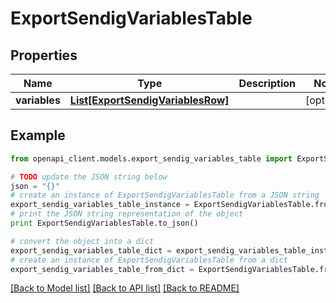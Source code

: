 # ExportSendigVariablesTable


## Properties
Name | Type | Description | Notes
------------ | ------------- | ------------- | -------------
**variables** | [**List[ExportSendigVariablesRow]**](ExportSendigVariablesRow.md) |  | [optional] 

## Example

```python
from openapi_client.models.export_sendig_variables_table import ExportSendigVariablesTable

# TODO update the JSON string below
json = "{}"
# create an instance of ExportSendigVariablesTable from a JSON string
export_sendig_variables_table_instance = ExportSendigVariablesTable.from_json(json)
# print the JSON string representation of the object
print ExportSendigVariablesTable.to_json()

# convert the object into a dict
export_sendig_variables_table_dict = export_sendig_variables_table_instance.to_dict()
# create an instance of ExportSendigVariablesTable from a dict
export_sendig_variables_table_from_dict = ExportSendigVariablesTable.from_dict(export_sendig_variables_table_dict)
```
[[Back to Model list]](../README.md#documentation-for-models) [[Back to API list]](../README.md#documentation-for-api-endpoints) [[Back to README]](../README.md)


